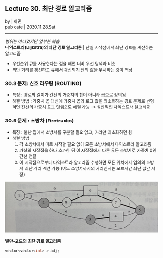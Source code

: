 ## Lecture 30. 최단 경로 알고리즘
by | 혜민  
pub date | 2020.11.28.Sat

---

*범위는 아니었지만 앞부분 복습*  
**다익스트라(Dijkstra)의 최단 경로 알고리즘** | 단일 시작점에서 최단 경로를 계산하는 알고리즘  
- 우선순위 큐를 사용한다는 점을 빼면 너비 우선 탐색과 비슷
- 최단 거리를 갱신하고 큐에서 갱신되기 전의 값을 무시하는 것이 핵심

### 30.3 문제: 신호 라우팅 (ROUTING)
- 특징 : 경로의 길이가 간선의 가중치의 합이 아니라 곱으로 정의됨
- 해결 방법 : 가중치 곱 대신에 가중치 곱의 로그 값을 최소화하는 경로 문제로 변형하면 간선의 가중치 로그 덧셈으로 해결 가능 -> 일반적인 다익스트라 알고리즘

### 30.5 문제 : 소방차 (Firetrucks)
- 특징 : 불난 집에서 소방서를 구분할 필요 없고, 거리만 최소화하면 됨
- 해결 방법
  1. 각 소방서에서 따로 시작할 필요 없이 모든 소방서에서 다익스트라 알고리즘
  2. 가상의 시작점을 하나 추가한 뒤 이 시작점에서 다른 모든 소방서로 가중치 0인 간선 연결
  3. 이 시작점으로부터 다익스트라 알고리즘 수행하면 모든 위치에서 임의의 소방서 최단 거리 계산 가능 (어느 소방서까지의 거리인지는 모르지만 최단 값만 저장)

<img src="lecture30.assets/firetruck.png" width="732px">


**벨만-포드의 최단 경로 알고리즘**


```c++
vector<vector<int> > adj;
